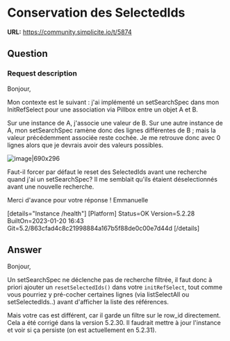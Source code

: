 # Conservation des SelectedIds

**URL:** https://community.simplicite.io/t/5874

## Question
### Request description

Bonjour,

Mon contexte est le suivant : j'ai implémenté un setSearchSpec dans mon InitRefSelect pour une association via Pillbox entre un objet A et B.

Sur une instance de A, j'associe une valeur de B.
Sur une autre instance de A, mon setSearchSpec ramène donc des lignes différentes de B ; mais la valeur précédemment associée reste cochée.
Je me retrouve donc avec 0 lignes alors que je devrais avoir des valeurs possibles.

![image|690x296](upload://5ABlqDZ2soxe2rzw13dSQ2GNQj4.png)

Faut-il forcer par défaut le reset des SelectedIds avant une recherche quand j'ai un setSearchSpec?
Il me semblait qu'ils étaient déselectionnés avant une nouvelle recherche.

Merci d'avance pour votre réponse !
Emmanuelle


[details="Instance /health"]
[Platform]
Status=OK
Version=5.2.28
BuiltOn=2023-01-20 16:43
Git=5.2/863cfad4c8c21998884a167b5f88de0c00e7d44d
[/details]

## Answer
Bonjour,

Un setSearchSpec ne déclenche pas de recherche filtrée, il faut donc à priori ajouter un `resetSelectedIds()` dans votre `initRefSelect`, tout comme vous pourriez y pré-cocher certaines lignes (via listSelectAll ou setSelectedIds..) avant d'afficher la liste des références.

Mais votre cas est différent, car il garde un filtre sur le row_id directement.
Cela a été corrigé dans la version 5.2.30. Il faudrait mettre à jour l'instance et voir si ça persiste (on est actuellement en 5.2.31).
